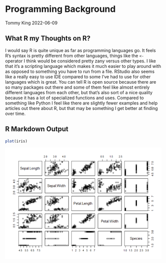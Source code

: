 Programming Background
================
Tommy King
2022-06-09

## What R my Thoughts on R?

I would say R is quite unique as far as programming languages go. It
feels R’s syntax is pretty different from other languages, things like
the `<-` operator I think would be considered pretty zany versus other
types. I like that it’s a scripting language which makes it much easier
to play around with as opposed to something you have to run from a file.
RStudio also seems like a really easy to use IDE compared to some I’ve
had to use for other languages which is great. You can tell R is open
source because there are so many packages out there and some of them
feel like almost entirely different languages from each other, but
that’s also sort of a nice quality because it has a lot of specialized
functions and uses. Compared to something like Python I feel like there
are slightly fewer examples and help articles out there about R, but
that may be something I get better at finding over time.

## R Markdown Output

``` r
plot(iris)
```

![](../images/rmdoutput-1.png)<!-- -->
